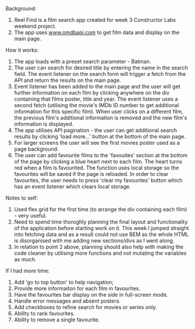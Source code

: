 Background:
1. Reel Find is a film search app created for week 3 Constructor Labs weekend project.
2. The app uses www.omdbapi.com to get film data and display on the main page. 

How it works:
1. The app loads with a preset search parameter - Batman.
2. The user can search for desired title by entering the name in the search field. The event listener on the search form will trigger a fetch from the API and return the results on the main page.
3. Event listener has been added to the main page and the user will get further information on each film by clicking anywhere on the div containing that films poster, title and year. The event listener uses a second fetch (utilising the movie's IMDb ID number to get additional information for this specific film). 
When user clicks on a different film, the previous film's additional information is removed and the new film's information is displayed.
4. The app utilises API pagination  - the user can get additional search results by clicking 'load more...' button at the bottom of the main page.
5. For larger screens the user will see the first movies poster used as a page background.
6. The user can add favourite films to the 'favouites' section at the bottom of the page by clicking a blue heart next to each film. The heart turns red when a film is favourited. The function uses local storage so the favourites will be saved if the page is reloaded. In order to clear favourites, the user needs to press 'clear my favourites' button which has an event listener which clears local storage.

Notes to self:
1. Used flex grid for the first time (to arrange the div containing each film) - very useful.
2. Need to spend time thoroghly planning the final layout and functionality of the application before starting work on it. This week I jumped straight into fetching data and as a result could not use BEM as the whole HTML is disorganised with me adding new sections/divs as I went along. 
3. In relation to point 2 above, planning should also help with making the code cleaner by utilising more functions and not mutating the variables as much.

If I had more time:
1. Add 'go to top button' to help navigation;
2. Provide more informaiton for each film in favourites.
3. Have the favourites bar display on the side in full-screen mode.
4. Handle error messages and absent posters.
5. Add checkboxes to refine search for movies or series only.
6. Ability to rank favourites.
7. Ability to remove a single favourite.
